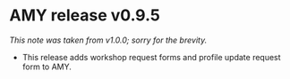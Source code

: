 # AMY release v0.9.5

*This note was taken from v1.0.0; sorry for the brevity.*

-   This release adds workshop request forms and profile update request
    form to AMY.
